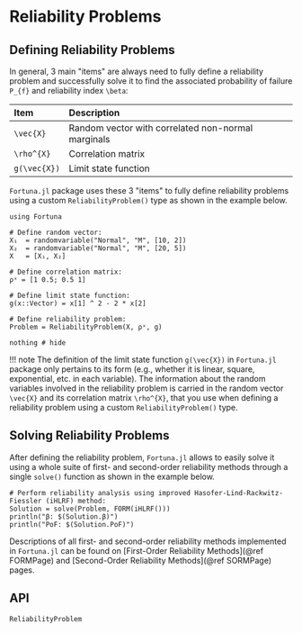 # Reliability Problems

## Defining Reliability Problems

In general, 3 main "items" are always need to fully define a reliability problem and successfully solve it to find the associated probability of failure ``P_{f}`` and reliability index ``\beta``:

| Item | Description |
| :--- | :--- |
| ``\vec{X}`` | Random vector with correlated non-normal marginals |
| ``\rho^{X}`` | Correlation matrix |
| ``g(\vec{X})`` | Limit state function |

`Fortuna.jl` package uses these 3 "items" to fully define reliability problems using a custom `ReliabilityProblem()` type as shown in the example below.

```@setup 1
using Fortuna
```

```@example 1
# Define random vector:
X₁  = randomvariable("Normal", "M", [10, 2])
X₂  = randomvariable("Normal", "M", [20, 5])
X   = [X₁, X₂]

# Define correlation matrix:
ρˣ = [1 0.5; 0.5 1]

# Define limit state function:
g(x::Vector) = x[1] ^ 2 - 2 * x[2]

# Define reliability problem:
Problem = ReliabilityProblem(X, ρˣ, g)

nothing # hide
```

!!! note
    The definition of the limit state function ``g(\vec{X})`` in `Fortuna.jl` package only pertains to its form (e.g., whether it is linear, square, exponential, etc. in each variable). The information about the random variables involved in the reliability problem is carried in the random vector ``\vec{X}`` and its correlation matrix ``\rho^{X}``, that you use when defining a reliability problem using a custom `ReliabilityProblem()` type.

## Solving Reliability Problems

After defining the reliability problem, `Fortuna.jl` allows to easily solve it using a whole suite of first- and second-order reliability methods through a single `solve()` function as shown in the example below.

```@example 1
# Perform reliability analysis using improved Hasofer-Lind-Rackwitz-Fiessler (iHLRF) method:
Solution = solve(Problem, FORM(iHLRF()))
println("β: $(Solution.β)")
println("PoF: $(Solution.PoF)")
```

Descriptions of all first- and second-order reliability methods implemented in `Fortuna.jl` can be found on [First-Order Reliability Methods](@ref FORMPage) and [Second-Order Reliability Methods](@ref SORMPage) pages.

## API

```@docs
ReliabilityProblem
```